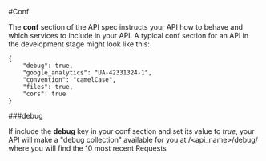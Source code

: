 #Conf

The **conf** section of the API spec instructs your API how to behave and which services to include in your API.  A typical conf section for an API in the development stage might look like this:

    {
        "debug": true,
        "google_analytics": "UA-42331324-1",
        "convention": "camelCase",
        "files": true,
        "cors": true
    }
    
###debug

If include the **debug** key in your conf section and set its value to *true*, your API will make a "debug collection" available for you at /<api_name>/debug/ where you will find the 10 most recent Requests